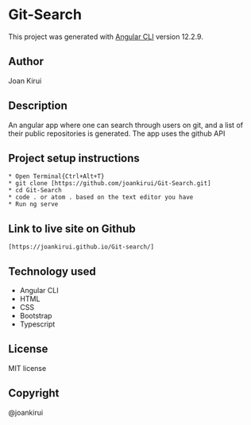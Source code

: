 # Git-Search

This project was generated with [Angular CLI](https://github.com/angular/angular-cli) version 12.2.9.

## Author
Joan Kirui

## Description
An angular app where one can search through users on git, and a list of their public repositories is generated. The app uses the github API

## Project setup instructions
    * Open Terminal{Ctrl+Alt+T}
    * git clone [https://github.com/joankirui/Git-Search.git]
    * cd Git-Search
    * code . or atom . based on the text editor you have
    * Run ng serve 





## Link to live site on Github
    [https://joankirui.github.io/Git-search/]
## Technology used
* Angular CLI
* HTML
* CSS
* Bootstrap
* Typescript


## License
MIT license

## Copyright
@joankirui

